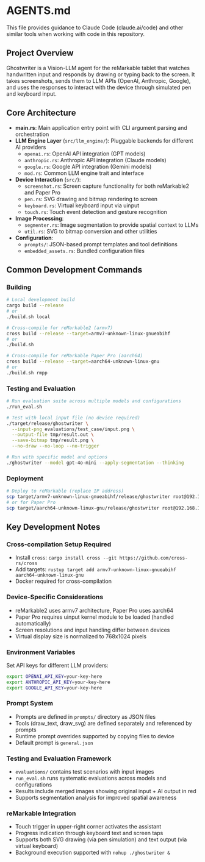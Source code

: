 # AGENTS.md

This file provides guidance to Claude Code (claude.ai/code) and other similar tools when working with code in this repository.

## Project Overview

Ghostwriter is a Vision-LLM agent for the reMarkable tablet that watches handwritten input and responds by drawing or typing back to the screen. It takes screenshots, sends them to LLM APIs (OpenAI, Anthropic, Google), and uses the responses to interact with the device through simulated pen and keyboard input.

## Core Architecture

- **main.rs**: Main application entry point with CLI argument parsing and orchestration
- **LLM Engine Layer** (`src/llm_engine/`): Pluggable backends for different AI providers
  - `openai.rs`: OpenAI API integration (GPT models)
  - `anthropic.rs`: Anthropic API integration (Claude models) 
  - `google.rs`: Google API integration (Gemini models)
  - `mod.rs`: Common LLM engine trait and interface
- **Device Interaction** (`src/`):
  - `screenshot.rs`: Screen capture functionality for both reMarkable2 and Paper Pro
  - `pen.rs`: SVG drawing and bitmap rendering to screen 
  - `keyboard.rs`: Virtual keyboard input via uinput
  - `touch.rs`: Touch event detection and gesture recognition
- **Image Processing**:
  - `segmenter.rs`: Image segmentation to provide spatial context to LLMs
  - `util.rs`: SVG to bitmap conversion and other utilities
- **Configuration**:
  - `prompts/`: JSON-based prompt templates and tool definitions
  - `embedded_assets.rs`: Bundled configuration files

## Common Development Commands

### Building
```bash
# Local development build
cargo build --release
# or
./build.sh local

# Cross-compile for reMarkable2 (armv7)
cross build --release --target=armv7-unknown-linux-gnueabihf
# or
./build.sh

# Cross-compile for reMarkable Paper Pro (aarch64)  
cross build --release --target=aarch64-unknown-linux-gnu
# or
./build.sh rmpp
```

### Testing and Evaluation
```bash
# Run evaluation suite across multiple models and configurations
./run_eval.sh

# Test with local input file (no device required)
./target/release/ghostwriter \
  --input-png evaluations/test_case/input.png \
  --output-file tmp/result.out \
  --save-bitmap tmp/result.png \
  --no-draw --no-loop --no-trigger

# Run with specific model and options
./ghostwriter --model gpt-4o-mini --apply-segmentation --thinking
```

### Deployment
```bash
# Deploy to reMarkable (replace IP address)
scp target/armv7-unknown-linux-gnueabihf/release/ghostwriter root@192.168.1.117:
# or for Paper Pro
scp target/aarch64-unknown-linux-gnu/release/ghostwriter root@192.168.1.117:
```

## Key Development Notes

### Cross-compilation Setup Required
- Install `cross`: `cargo install cross --git https://github.com/cross-rs/cross`
- Add targets: `rustup target add armv7-unknown-linux-gnueabihf aarch64-unknown-linux-gnu`
- Docker required for cross-compilation

### Device-Specific Considerations
- reMarkable2 uses armv7 architecture, Paper Pro uses aarch64
- Paper Pro requires uinput kernel module to be loaded (handled automatically)
- Screen resolutions and input handling differ between devices
- Virtual display size is normalized to 768x1024 pixels

### Environment Variables
Set API keys for different LLM providers:
```bash
export OPENAI_API_KEY=your-key-here
export ANTHROPIC_API_KEY=your-key-here
export GOOGLE_API_KEY=your-key-here
```

### Prompt System
- Prompts are defined in `prompts/` directory as JSON files
- Tools (draw_text, draw_svg) are defined separately and referenced by prompts
- Runtime prompt overrides supported by copying files to device
- Default prompt is `general.json`

### Testing and Evaluation Framework
- `evaluations/` contains test scenarios with input images
- `run_eval.sh` runs systematic evaluations across models and configurations
- Results include merged images showing original input + AI output in red
- Supports segmentation analysis for improved spatial awareness

### reMarkable Integration
- Touch trigger in upper-right corner activates the assistant
- Progress indication through keyboard text and screen taps
- Supports both SVG drawing (via pen simulation) and text output (via virtual keyboard)
- Background execution supported with `nohup ./ghostwriter &`
